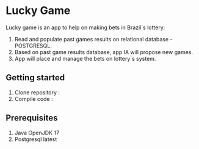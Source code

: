 # Lucky Game


Lucky game is an app to help on making bets in Brazil´s lottery:


1. Read and populate past games results on relational database - POSTGRESQL.
2. Based on past game results database, app IA will propose new games.
3. App will place and manage the bets on lottery´s system.

## Getting started

1. Clone repository :
2. Compile code : 

## Prerequisites

1. Java OpenJDK 17
2. Postgresql latest




